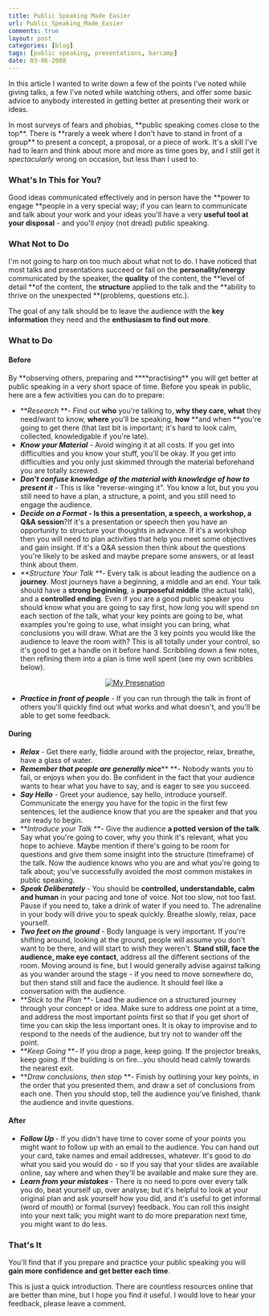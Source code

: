 ```yaml
---
title: Public Speaking Made Easier
url: Public_Speaking_Made_Easier
comments: true
layout: post
categories: [blog]
tags: [public speaking, presentations, barcamp]
date: 03-06-2008
---
```

<p class="intro">In this article I wanted to write down a few of the points I've noted while giving talks, a few I've noted while watching others, and offer some basic advice to anybody interested in getting better at presenting their work or ideas.</p>
In most surveys of fears and phobias, **public speaking comes close to the top**.  There is **rarely a week where I don't have to stand in front of a group** to present a concept, a proposal, or a piece of work. It's a skill I've had to learn and think about more and more as time goes by, and I still get it <em>spectacularly</em> wrong on occasion, but less than I used to.

### What's In This for You?
Good ideas communicated effectively and in person have the **power to engage **people in a very special way; if you can learn to communicate and talk about your work and your ideas you'll have a very **useful tool at your disposal** - and you'll <em>enjoy</em> (not dread) public speaking.

### What Not to Do
I'm not going to harp on too much about what not to do. I have noticed that most talks and presentations succeed or fail on the **personality/energy** communicated by the speaker, the **quality** of the content, the **level of detail **of the content, the **structure** applied to the talk and the **ability to thrive on the unexpected **(problems, questions etc.).

The goal of any talk should be to leave the audience with the **key** **information** they need and the **enthusiasm to find out more**.

### What to Do
<h4>Before</h4>
By **observing others, preparing and ****practising** you will get better at public speaking in a very short space of time. Before you speak in public, here are a few activities you can do to prepare:


* **<em>Research</em> **- Find out **who** you're talking to, **why **they care**, what** they need/want to know, **where** you'll be speaking, **how** **and when **you're going to get there (that last bit is important; it's hard to look calm, collected, knowledgable if you're late).
* **<em>Know your Material</em>** - Avoid winging it at all costs. If you get into difficulties and you know your stuff, you'll be okay. If you get into difficulties and you only just skimmed through the material beforehand you are totally screwed.
* **<em>Don't confuse knowledge of the material with knowledge of how to present it</em>** - This is like "reverse-winging it". You know a lot, but you you still need to have a plan, a structure, a point, and you still need to engage the audience.
* **<em>Decide on a Format</em> **- Is this** a presentation, a speech, a workshop, a Q&amp;A session**?If it's a presentation or speech then you have an opportunity to structure your thoughts in advance. If it's a workshop then you will need to plan activities that help you meet some objectives and gain insight. If it's a Q&amp;A session then think about the questions you're likely to be asked and maybe prepare some answers, or at least think about them.
* <em>**Structure Your Talk **- </em>Every talk is about leading the audience on a **journey**. Most journeys have a beginning, a middle and an end. Your talk should have a **strong beginning**, a **purposeful middle** (the actual talk), and a **controlled ending**.  Even if you are a good public speaker you should  know what you are going to say first, how long you will spend on each section of the talk, what your key points are going to be, what examples you're going to use, what insight you can bring, what conclusions you will draw. What are the 3 key points you would like the audience to leave the room with? This is all totally under your control, so it's good to get a handle on it before hand. Scribbling down a few notes, then refining them into a plan is time well spent (see my own scribbles below).
<p style="text-align: center;"><a title="My Presentation Plan on Flickr" href="http://www.flickr.com/photos/paulmmay/2548857024/"><img src="http://farm4.static.flickr.com/3255/2548857024_e50565b401_m.jpg" alt="My Presenation"/></a>

* **<em>Practice in front of people</em>** - If you can run through the talk in front of others you'll quickly find out what works and what doesn't, and you'll be able to get some feedback.

<h4>During</h4>

* **<em>Relax </em>**- Get there early, fiddle around with the projector, relax, breathe, have a glass of water.
* **<em>Remember that people are generally nice</em>**** **- Nobody wants you to fail, or enjoys when you do. Be confident in the fact that your audience wants to hear what you have to say, and is eager to see you succeed.
* **<em>Say Hello</em>** - Greet your audience, say hello, introduce yourself. Communicate the energy you have for the topic in the first few sentences, let the audience know that you are the speaker and that you are ready to begin.
* **<em>Introduce your Talk</em> **- Give the audience **a potted version of the talk**. Say what you're going to cover, why you think it's relevant, what you hope to achieve. Maybe mention if there's going to be room for questions and give them some insight into the structure (timeframe) of the talk. Now the audience knows who you are and what you're going to talk about; you've successfully avoided the most common mistakes in public speaking.
* **<em>Speak Deliberately </em>**- You should be **controlled, understandable, calm and human** in your pacing and tone of voice. Not too slow, not too fast. Pause if you need to, take a drink of water if you need to. The adrenaline in your body will drive you to speak quickly. Breathe slowly, relax, pace yourself.
* **<em>Two feet on the ground</em>** - Body language is very important. If you're shifting around, looking at the ground, people will assume you don't want to be there, and will start to wish they weren't. **Stand still, face the audience, make eye contact**, address all the different sections of the room. Moving around is fine, but I would generally advise against talking as you wander around the stage - if you need to move somewhere do, but then stand still and face the audience. It should feel like a conversation with the audience.
* **<em>Stick to the Plan</em> **- Lead the audience on a structured journey through your concept or idea. Make sure to address one point at a time, and address the most important points first so that if you get short of time you can skip the less important ones. It is okay to improvise and to respond to the needs of the audience, but try not to wander off the point.
* **<em>Keep Going</em> **- If you drop a page, keep going. If the projector breaks, keep going. If the building is on fire&#8230;you should head calmly towards the nearest exit.
* **<em>Draw conclusions, then stop</em> **- Finish by outlining your key points, in the order that you presented them, and draw a set of conclusions from each one. Then you should stop, tell the audience you've finished, thank the audience and invite questions.

<h4>After</h4>

* **<em>Follow Up </em>**- If you didn't have time to cover some of your points you might want to follow up with an email to the audience. You can hand out your card, take names and email addresses, whatever. It's good to do what you said you would do - so if you say that your slides are available online, say where and when they'll be available and make sure they are.
* **<em>Learn from your mistakes </em>**- There is no need to pore over every talk you do, beat yourself up, over analyse; but it's helpful to look at your original plan and ask yourself how you did, and it's useful to get informal (word of mouth) or formal (survey) feedback. You can roll this insight into your next talk; you might want to do more preparation next time, you might want to do less.

### That's It
You'll find that if you prepare and practice your public speaking you will **gain more confidence and get better each time**.

This is just a quick introduction. There are countless resources online that are better than mine, but I hope you find it useful. I would love to hear your feedback, please leave a comment.

